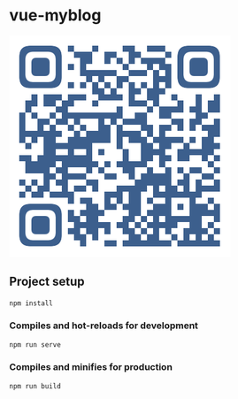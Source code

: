 # vue-myblog

#### ![image](https://github.com/Special-Person/vue-myblog/blob/master/blog.png)

## Project setup
```
npm install
```

### Compiles and hot-reloads for development
```
npm run serve
```

### Compiles and minifies for production
```
npm run build
```
